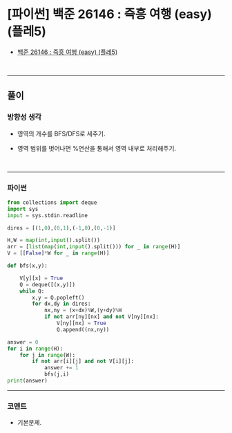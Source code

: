 # **[파이썬] 백준 26146 : 즉흥 여행 (easy) (플레5)**

* [백준 26146 : 즉흥 여행 (easy) (플레5)](https://www.acmicpc.net/problem/24464)

</br>

---

## **풀이**

### **방향성 생각**

* 영역의 개수를 BFS/DFS로 세주기.

* 영역 범위를 벗어나면 %연산을 통해서 영역 내부로 처리해주기.

</br>

---

### **파이썬**

```python
from collections import deque
import sys
input = sys.stdin.readline

dires = [(1,0),(0,1),(-1,0),(0,-1)]

H,W = map(int,input().split())
arr = [list(map(int,input().split())) for _ in range(H)]
V = [[False]*W for _ in range(H)]

def bfs(x,y):

    V[y][x] = True
    Q = deque([(x,y)])
    while Q:
        x,y = Q.popleft()
        for dx,dy in dires:
            nx,ny = (x+dx)%W,(y+dy)%H
            if not arr[ny][nx] and not V[ny][nx]:
                V[ny][nx] = True
                Q.append((nx,ny))

answer = 0
for i in range(H):
    for j in range(W):
        if not arr[i][j] and not V[i][j]:
            answer += 1
            bfs(j,i)
print(answer)
```

---

### **코멘트**

* 기본문제.
